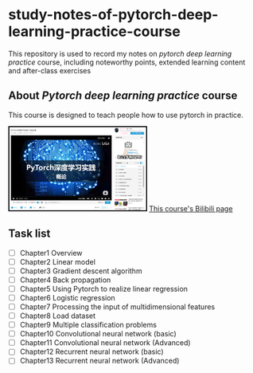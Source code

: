 # study-notes-of-pytorch-deep-learning-practice-course
This repository is used to record my notes on _pytorch deep learning practice_ course, including noteworthy points, extended learning content and after-class exercises
## About _Pytorch deep learning practice_ course
This course is designed to teach people how to use pytorch in practice.


![Course screenshot from Bilibili](PytorchDeepLearningPracticeCourseScreenshot.png)
[This course's Bilibili page](https://www.bilibili.com/video/BV1Y7411d7Ys?)
## Task list
- [ ] Chapter1 Overview
- [ ] Chapter2 Linear model
- [ ] Chapter3 Gradient descent algorithm
- [ ] Chapter4 Back propagation
- [ ] Chapter5 Using Pytorch to realize linear regression
- [ ] Chapter6 Logistic regression
- [ ] Chapter7 Processing the input of multidimensional features
- [ ] Chapter8 Load dataset
- [ ] Chapter9 Multiple classification problems
- [ ] Chapter10 Convolutional neural network (basic)
- [ ] Chapter11 Convolutional neural network (Advanced)
- [ ] Chapter12 Recurrent neural network (basic)
- [ ] Chapter13 Recurrent neural network (Advanced)
